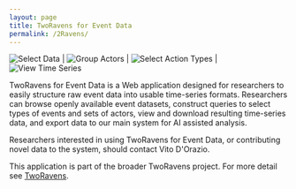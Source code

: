 ```yaml
---
layout: page
title: TwoRavens for Event Data
permalink: /2Ravens/
---
```


![](../images/tworavens1.png "Select Data")  |  ![](../images/tworavens2.png "Group Actors") | ![](../images/tworavens3.png "Select Action Types")  |  ![](../images/tworavens4.png "View Time Series")

 
TwoRavens for Event Data is a Web application designed for researchers to easily structure raw event data into usable time-series formats. Researchers can browse openly available event datasets, construct queries to select types of events and sets of actors, view and download resulting time-series data, and export data to our main system for AI assisted analysis.

Researchers interested in using TwoRavens for Event Data, or contributing novel data to the system, should contact Vito D'Orazio.

This application is part of the broader TwoRavens project. For more detail see [TwoRavens](https://tworavens.github.io/TwoRavens/EventData/).
